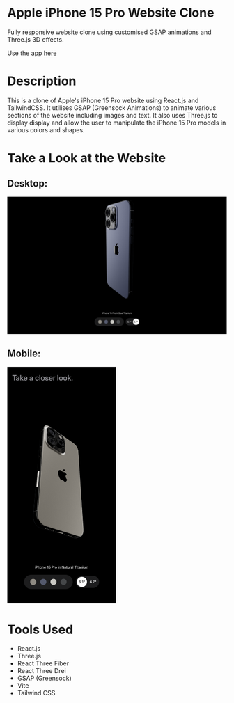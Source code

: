 # Apple iPhone 15 Pro Website Clone

Fully responsive website clone using customised GSAP animations and Three.js 3D effects. 

Use the app [here]((https://bright-gelato-d9b778.netlify.app))

# Description
This is a clone of Apple's iPhone 15 Pro website using React.js and TailwindCSS. It utilises GSAP (Greensock Animations) to animate various sections of the website including images and text. It also uses Three.js to display display and allow the user to manipulate the iPhone 15 Pro models in various colors and shapes.

# Take a Look at the Website

## Desktop:

<kbd>
<img src="readme-images/desktop-image.png" />
</kbd>

## Mobile:

<kbd>
<img src="readme-images/mobile-image.png" width="250"/>
</kbd>

# Tools Used
* React.js
* Three.js
* React Three Fiber
* React Three Drei
* GSAP (Greensock)
* Vite
* Tailwind CSS
